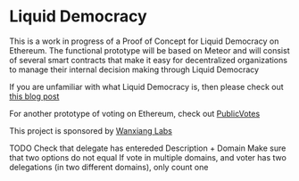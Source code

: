 # Liquid Democracy

This is a work in progress of a Proof of Concept for Liquid Democracy on Ethereum. The functional prototype will be based on Meteor and will consist of several smart contracts that make it easy for decentralized organizations to manage their internal decision making through Liquid Democracy

If you are unfamiliar with what Liquid Democracy is, then please check out [this blog post](https://medium.com/@DomSchiener/liquid-democracy-true-democracy-for-the-21st-century-7c66f5e53b6f#.3b0eehwfc)

For another prototype of voting on Ethereum, check out [PublicVotes](http://publicvotes.org)

This project is sponsored by [Wanxiang Labs](http://www.blockchainlabs.org/blockgrant-x-en/)


TODO
  Check that delegate has entereded Description + Domain
  Make sure that two options do not equal
  If vote in multiple domains, and voter has two delegations (in two different domains), only count one
